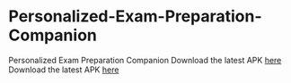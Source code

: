 # Personalized-Exam-Preparation-Companion
Personalized Exam Preparation Companion
Download the latest APK [here](https://github.com/birehan/Personalized-Exam-Preparation-Companion/raw/main/mobile/build/app/outputs/flutter-apk/app-release.apk)
Download the latest APK [here](https://github.com/birehan/Personalized-Exam-Preparation-Companion/raw/main/mobile/build/app/outputs/flutter-apk/app-release.apk)

